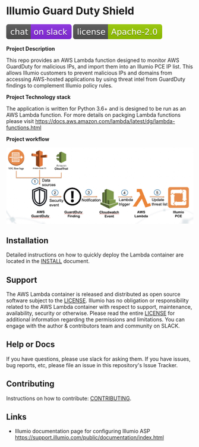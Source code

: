 # Illumio Guard Duty Shield

[![Slack](images/slack.svg)](http://slack.illumiolabs.com)
[![License](images/license.svg)](LICENSE)

**Project Description**

This repo provides an AWS Lambda function designed to monitor
AWS GuardDuty for malicious IPs, and import them into an Illumio PCE IP list.
This allows Illumio customers to prevent malicious IPs and domains from accessing
AWS-hosted applications by using threat intel from GuardDuty findings to
complement Illumio policy rules.

**Project Technology stack**

The application is written for Python 3.6+ and is designed to be run as an AWS Lambda function.
For more details on packging Lambda functions please visit https://docs.aws.amazon.com/lambda/latest/dg/lambda-functions.html

**Project workflow**

![](images/guard-duty-workflow.jpg)


## Installation

Detailed instructions on how to quickly deploy the Lambda container are located
in the [INSTALL](INSTALL.md) document.

## Support

The AWS Lambda container is released and distributed as open source software subject to the
[LICENSE](LICENSE). Illumio has no obligation or responsibility related to the AWS Lambda
container with respect to support, maintenance, availability, security or otherwise. Please
read the entire [LICENSE](LICENSE) for additional information regarding the permissions and
limitations. You can engage with the author & contributors team and community on SLACK.

## Help or Docs

If you have questions, please use slack for asking them.
If you have issues, bug reports, etc, please file an issue in this repository's Issue Tracker.

## Contributing

Instructions on how to contribute:  [CONTRIBUTING](CONTRIBUTING.md).

## Links

 * Illumio documentation page for configuring Illumio ASP https://support.illumio.com/public/documentation/index.html

